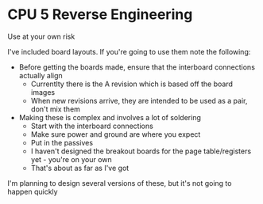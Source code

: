 # CPU 5 Reverse Engineering

Use at your own risk

I've included board layouts. If you're going to use them note the following:
* Before getting the boards made, ensure that the interboard connections actually align
    * Currentlty there is the A revision which is based off the board images
    * When new revisions arrive, they are intended to be used as a pair, don't mix them
* Making these is complex and involves a lot of soldering
    * Start with the interboard connections
    * Make sure power and ground are where you expect
    * Put in the passives
    * I haven't designed the breakout boards for the page table/registers yet - you're on your own
    * That's about as far as I've got

I'm planning to design several versions of these, but it's not going to happen quickly
